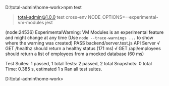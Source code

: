 D:\total-admin\home-work>npm test

> total-admin@1.0.0 test
> cross-env NODE_OPTIONS=--experimental-vm-modules jest

(node:24536) ExperimentalWarning: VM Modules is an experimental feature and might change at any time
(Use `node --trace-warnings ...` to show where the warning was created)
 PASS  backend/server.test.js
  API Server
    √ GET /healthz should return a healthy status (171 ms)
    √ GET /api/employees should return a list of employees from a mocked database (60 ms)

Test Suites: 1 passed, 1 total
Tests:       2 passed, 2 total
Snapshots:   0 total
Time:        0.385 s, estimated 1 s
Ran all test suites.

D:\total-admin\home-work>